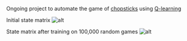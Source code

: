 Ongoing project to automate the game of [chopsticks](https://en.wikipedia.org/wiki/Chopsticks_(hand_game)) using [Q-learning](https://en.wikipedia.org/wiki/Q-learning)

Initial state matrix
![alt](http://imgur.com/TOzFdPh.png)

State matrix after training on 100,000 random games
![alt](http://imgur.com/TZClnmA.png)
